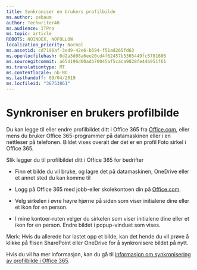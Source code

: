 ```yaml
---
title: Synkroniser en brukers profilbilde
ms.author: pebaum
author: Techwriter40
ms.audience: ITPro
ms.topic: article
ROBOTS: NOINDEX, NOFOLLOW
localization_priority: Normal
ms.assetid: cd7196af-3ed9-42e6-b594-f51ad265fd63
ms.openlocfilehash: 6d2a3d08a6ee20cd4f62457b5365449fc5781606
ms.sourcegitcommit: a65d196d00adb70045af5caca9828fe44b951f61
ms.translationtype: MT
ms.contentlocale: nb-NO
ms.lasthandoff: 09/04/2019
ms.locfileid: "36753861"
---
```

# <a name="sync-a-users-profile-picture"></a>Synkroniser en brukers profilbilde

Du kan legge til eller endre profilbildet ditt i Office 365 fra [Office.com](http://www.office.com), eller mens du bruker Office 365-programmer på datamaskinen eller i en nettleser på telefonen. Bildet vises overalt der det er en profil Foto sirkel i Office 365.

Slik legger du til profilbildet ditt i Office 365 for bedrifter

- Finn et bilde du vil bruke, og lagre det på datamaskinen, OneDrive eller et annet sted du kan komme til

- Logg på Office 365 med jobb-eller skolekontoen din på [Office.com](http://www.office.com).

- Velg sirkelen i øvre høyre hjørne på siden som viser initialene dine eller et ikon for en person.

- I mine kontoer-ruten velger du sirkelen som viser initialene dine eller et ikon for en person. Endre bildet i popup-vinduet som vises.

Merk: Hvis du allerede har lastet opp et bilde, kan det hende du vil prøve å klikke på flisen SharePoint eller OneDrive for å synkronisere bildet på nytt.

Hvis du vil ha mer informasjon, kan du gå til [informasjon om synkronisering av profilbilde i Office 365](https://support.office.com/article/information-about-profile-picture-synchronization-in-office-365-20594d76-d054-4af4-a660-401133e3d48a).
